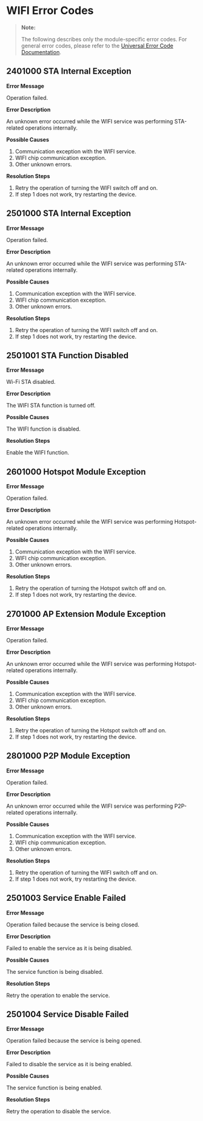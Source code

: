 # WIFI Error Codes

> **Note:**
>
> The following describes only the module-specific error codes. For general error codes, please refer to the [Universal Error Code Documentation](cj-errorcode-universal.md).

## 2401000 STA Internal Exception

**Error Message**

Operation failed.

**Error Description**

An unknown error occurred while the WIFI service was performing STA-related operations internally.

**Possible Causes**

1. Communication exception with the WIFI service.
2. WIFI chip communication exception.
3. Other unknown errors.

**Resolution Steps**

1. Retry the operation of turning the WIFI switch off and on.
2. If step 1 does not work, try restarting the device.

## 2501000 STA Internal Exception

**Error Message**

Operation failed.

**Error Description**

An unknown error occurred while the WIFI service was performing STA-related operations internally.

**Possible Causes**

1. Communication exception with the WIFI service.
2. WIFI chip communication exception.
3. Other unknown errors.

**Resolution Steps**

1. Retry the operation of turning the WIFI switch off and on.
2. If step 1 does not work, try restarting the device.

## 2501001 STA Function Disabled

**Error Message**

Wi-Fi STA disabled.

**Error Description**

The WIFI STA function is turned off.

**Possible Causes**

The WIFI function is disabled.

**Resolution Steps**

Enable the WIFI function.

## 2601000 Hotspot Module Exception

**Error Message**

Operation failed.

**Error Description**

An unknown error occurred while the WIFI service was performing Hotspot-related operations internally.

**Possible Causes**

1. Communication exception with the WIFI service.
2. WIFI chip communication exception.
3. Other unknown errors.

**Resolution Steps**

1. Retry the operation of turning the Hotspot switch off and on.
2. If step 1 does not work, try restarting the device.

## 2701000 AP Extension Module Exception

**Error Message**

Operation failed.

**Error Description**

An unknown error occurred while the WIFI service was performing Hotspot-related operations internally.

**Possible Causes**

1. Communication exception with the WIFI service.
2. WIFI chip communication exception.
3. Other unknown errors.

**Resolution Steps**

1. Retry the operation of turning the Hotspot switch off and on.
2. If step 1 does not work, try restarting the device.

## 2801000 P2P Module Exception

**Error Message**

Operation failed.

**Error Description**

An unknown error occurred while the WIFI service was performing P2P-related operations internally.

**Possible Causes**

1. Communication exception with the WIFI service.
2. WIFI chip communication exception.
3. Other unknown errors.

**Resolution Steps**

1. Retry the operation of turning the WIFI switch off and on.
2. If step 1 does not work, try restarting the device.

## 2501003 Service Enable Failed

**Error Message**

Operation failed because the service is being closed.

**Error Description**

Failed to enable the service as it is being disabled.

**Possible Causes**

The service function is being disabled.

**Resolution Steps**

Retry the operation to enable the service.

## 2501004 Service Disable Failed

**Error Message**

Operation failed because the service is being opened.

**Error Description**

Failed to disable the service as it is being enabled.

**Possible Causes**

The service function is being enabled.

**Resolution Steps**

Retry the operation to disable the service.